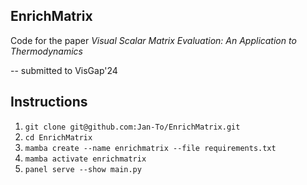 ## EnrichMatrix

Code for the paper _Visual Scalar Matrix Evaluation: An Application to Thermodynamics_

-- submitted to VisGap'24

## Instructions

1. ```git clone git@github.com:Jan-To/EnrichMatrix.git```
2. ```cd EnrichMatrix```
3. ```mamba create --name enrichmatrix --file requirements.txt```
4. ```mamba activate enrichmatrix```
5. ```panel serve --show main.py```
